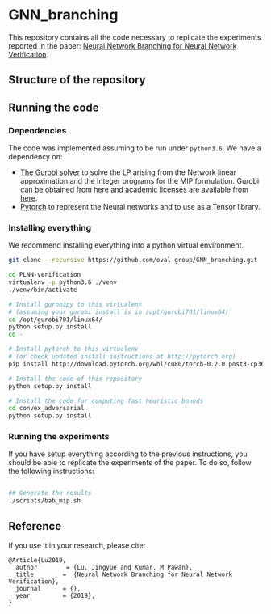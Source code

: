 # GNN_branching
This repository contains all the code necessary to replicate the experiments
reported in the paper: [Neural Network Branching for Neural Network Verification](). 



## Structure of the repository

## Running the code
### Dependencies
The code was implemented assuming to be run under `python3.6`.
We have a dependency on:
* [The Gurobi solver](http://www.gurobi.com/) to solve the LP arising from the
Network linear approximation and the Integer programs for the MIP formulation.
Gurobi can be obtained
from [here](http://www.gurobi.com/downloads/gurobi-optimizer) and academic
licenses are available
from [here](http://www.gurobi.com/academia/for-universities).
* [Pytorch](http://pytorch.org/) to represent the Neural networks and to use as
  a Tensor library. 
  
### Installing everything
We recommend installing everything into a python virtual environment.

```bash
git clone --recursive https://github.com/oval-group/GNN_branching.git

cd PLNN-verification
virtualenv -p python3.6 ./venv
./venv/bin/activate

# Install gurobipy to this virtualenv
# (assuming your gurobi install is in /opt/gurobi701/linux64)
cd /opt/gurobi701/linux64/
python setup.py install
cd -

# Install pytorch to this virtualenv
# (or check updated install instructions at http://pytorch.org)
pip install http://download.pytorch.org/whl/cu80/torch-0.2.0.post3-cp36-cp36m-manylinux1_x86_64.whl 

# Install the code of this repository
python setup.py install

# Install the code for computing fast heuristic bounds
cd convex_adversarial
python setup.py install
```

### Running the experiments
If you have setup everything according to the previous instructions, you should
be able to replicate the experiments of the paper. To do so, follow the
following instructions:

```bash

## Generate the results
./scripts/bab_mip.sh

```
  

## Reference
If you use it in your research, please cite:

```
@Article{Lu2019,
  author        = {Lu, Jingyue and Kumar, M Pawan},
  title        =  {Neural Network Branching for Neural Network Verification},
  journal      = {},
  year         = {2019},
}
```
